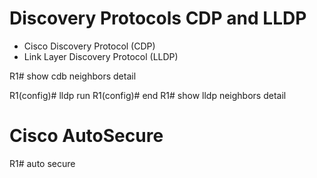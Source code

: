 Discovery Protocols CDP and LLDP
================================
* Cisco Discovery Protocol (CDP)
* Link Layer Discovery Protocol (LLDP)

R1# show cdb neighbors detail

R1(config)# lldp run
R1(config)# end
R1# show lldp neighbors detail

Cisco AutoSecure
================
R1# auto secure